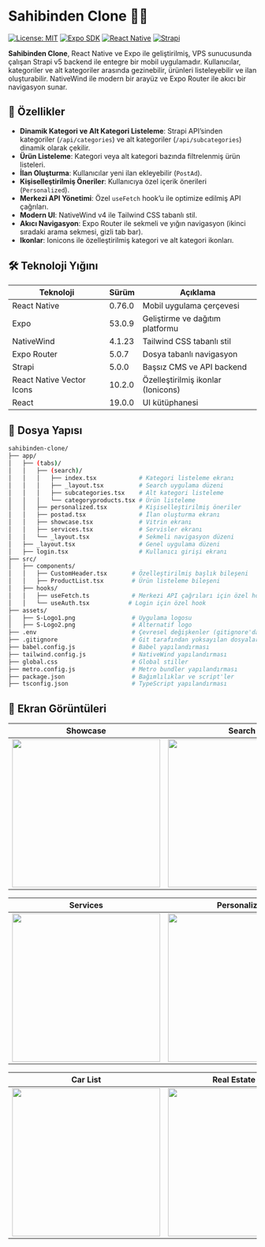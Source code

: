 # Sahibinden Clone 🚗📱

[![License: MIT](https://img.shields.io/badge/License-MIT-yellow.svg)](https://opensource.org/licenses/MIT)
[![Expo SDK](https://img.shields.io/badge/Expo%20SDK-53.0.9-blue)](https://expo.dev)
[![React Native](https://img.shields.io/badge/React%20Native-0.76.0-green)](https://reactnative.dev)
[![Strapi](https://img.shields.io/badge/Strapi-5-purple)](https://strapi.io)

**Sahibinden Clone**, React Native ve Expo ile geliştirilmiş, VPS sunucusunda çalışan Strapi v5 backend ile entegre bir mobil uygulamadır. Kullanıcılar, kategoriler ve alt kategoriler arasında gezinebilir, ürünleri listeleyebilir ve ilan oluşturabilir. NativeWind ile modern bir arayüz ve Expo Router ile akıcı bir navigasyon sunar.

## 🎯 Özellikler

- **Dinamik Kategori ve Alt Kategori Listeleme**: Strapi API’sinden kategoriler (`/api/categories`) ve alt kategoriler (`/api/subcategories`) dinamik olarak çekilir.
- **Ürün Listeleme**: Kategori veya alt kategori bazında filtrelenmiş ürün listeleri.
- **İlan Oluşturma**: Kullanıcılar yeni ilan ekleyebilir (`PostAd`).
- **Kişiselleştirilmiş Öneriler**: Kullanıcıya özel içerik önerileri (`Personalized`).
- **Merkezi API Yönetimi**: Özel `useFetch` hook’u ile optimize edilmiş API çağrıları.
- **Modern UI**: NativeWind v4 ile Tailwind CSS tabanlı stil.
- **Akıcı Navigasyon**: Expo Router ile sekmeli ve yığın navigasyon (ikinci sıradaki arama sekmesi, gizli tab bar).
- **Ikonlar**: Ionicons ile özelleştirilmiş kategori ve alt kategori ikonları.

## 🛠️ Teknoloji Yığını

| Teknoloji                 | Sürüm  | Açıklama                           |
| ------------------------- | ------ | ---------------------------------- |
| React Native              | 0.76.0 | Mobil uygulama çerçevesi           |
| Expo                      | 53.0.9 | Geliştirme ve dağıtım platformu    |
| NativeWind                | 4.1.23 | Tailwind CSS tabanlı stil          |
| Expo Router               | 5.0.7  | Dosya tabanlı navigasyon           |
| Strapi                    | 5.0.0  | Başsız CMS ve API backend          |
| React Native Vector Icons | 10.2.0 | Özelleştirilmiş ikonlar (Ionicons) |
| React                     | 19.0.0 | UI kütüphanesi                     |

## 📁 Dosya Yapısı

```bash
sahibinden-clone/
├── app/
│   ├── (tabs)/
│   │   ├── (search)/
│   │   │   ├── index.tsx            # Kategori listeleme ekranı
│   │   │   ├── _layout.tsx          # Search uygulama düzeni
│   │   │   ├── subcategories.tsx    # Alt kategori listeleme
│   │   │   └── categoryproducts.tsx # Ürün listeleme
│   │   ├── personalized.tsx         # Kişiselleştirilmiş öneriler
│   │   ├── postad.tsx               # İlan oluşturma ekranı
│   │   ├── showcase.tsx             # Vitrin ekranı
│   │   ├── services.tsx             # Servisler ekranı
│   │   └── _layout.tsx              # Sekmeli navigasyon düzeni
│   ├── _layout.tsx                  # Genel uygulama düzeni
│   ├── login.tsx                    # Kullanıcı girişi ekranı
├── src/
│   ├── components/
│   │   ├── CustomHeader.tsx       # Özelleştirilmiş başlık bileşeni
│   │   ├── ProductList.tsx        # Ürün listeleme bileşeni
│   ├── hooks/
│   │   ├── useFetch.ts            # Merkezi API çağrıları için özel hook
│   │   └── useAuth.tsx           # Login için özel hook
├── assets/
│   ├── S-Logo1.png                # Uygulama logosu
│   ├── S-Logo2.png                # Alternatif logo
├── .env                           # Çevresel değişkenler (gitignore'da)
├── .gitignore                     # Git tarafından yoksayılan dosyalar
├── babel.config.js                # Babel yapılandırması
├── tailwind.config.js             # NativeWind yapılandırması
├── global.css                     # Global stiller
├── metro.config.js                # Metro bundler yapılandırması
├── package.json                   # Bağımlılıklar ve script'ler
├── tsconfig.json                  # TypeScript yapılandırması
```

## 📸 Ekran Görüntüleri

| Showcase                                                                                                  | Search                                                                                                    | Post Ad                                                                                                   |
| --------------------------------------------------------------------------------------------------------- | --------------------------------------------------------------------------------------------------------- | --------------------------------------------------------------------------------------------------------- |
| <img src="https://github.com/user-attachments/assets/6595a987-9fee-45c7-a14e-11dc4ffa7358" width="300" /> | <img src="https://github.com/user-attachments/assets/f7dddd65-56bb-4e68-9c9a-e55fa2123d1a" width="300" /> | <img src="https://github.com/user-attachments/assets/da10f356-952f-4c66-8978-86efb96e9cef" width="300" /> |

| Services                                                                                                  | Personalized                                                                                              | Login                                                                                                     |
| --------------------------------------------------------------------------------------------------------- | --------------------------------------------------------------------------------------------------------- | --------------------------------------------------------------------------------------------------------- |
| <img src="https://github.com/user-attachments/assets/d056367d-ecfb-4992-bbe1-b047d1f7a18c" width="300" /> | <img src="https://github.com/user-attachments/assets/d3b76acd-7543-480b-82b3-c734e15054eb" width="300" /> | <img src="https://github.com/user-attachments/assets/51ff4850-7401-4d12-b9ab-8d8ee10fe24d" width="300" /> |

| Car List                                                                                                  | Real Estate List                                                                                          | Motocycles List                                                                                           |
| --------------------------------------------------------------------------------------------------------- | --------------------------------------------------------------------------------------------------------- | --------------------------------------------------------------------------------------------------------- |
| <img src="https://github.com/user-attachments/assets/10a33623-cb37-4db2-9113-eb7b9dd95878" width="300" /> | <img src="https://github.com/user-attachments/assets/9ed2a868-a789-4362-be84-ace818d7555e" width="300" /> | <img src="https://github.com/user-attachments/assets/48b7bbde-2323-4dde-8b83-33844702a160" width="300" /> |

